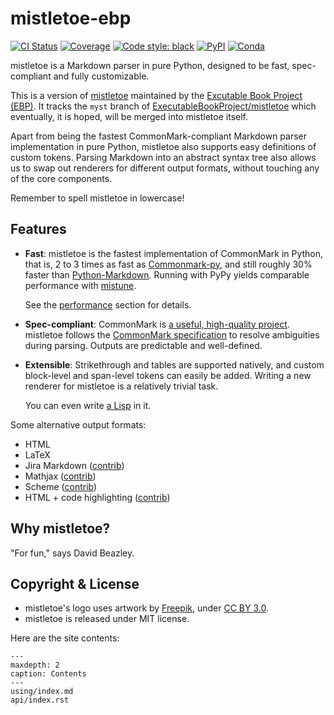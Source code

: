 # mistletoe-ebp

[![CI Status][travis-badge]][travis-link]
[![Coverage][coveralls-badge]][coveralls-link]
[![Code style: black][black-badge]][black-link]
[![PyPI][pypi-badge]][pypi-link]
[![Conda][conda-badge]][conda-link]

mistletoe is a Markdown parser in pure Python,
designed to be fast, spec-compliant and fully customizable.

This is a version of [mistletoe] maintained by the [Excutable Book Project (EBP)][ebp-link]. It tracks the `myst` branch of [ExecutableBookProject/mistletoe](https://github.com/ExecutableBookProject/mistletoe)
which eventually, it is hoped, will be merged into mistletoe itself.

Apart from being the fastest
CommonMark-compliant Markdown parser implementation in pure Python,
mistletoe also supports easy definitions of custom tokens.
Parsing Markdown into an abstract syntax tree
also allows us to swap out renderers for different output formats,
without touching any of the core components.

Remember to spell mistletoe in lowercase!

## Features

* **Fast**:
  mistletoe is the fastest implementation of CommonMark in Python,
  that is, 2 to 3 times as fast as [Commonmark-py][commonmark-py],
  and still roughly 30% faster than [Python-Markdown][python-markdown].
  Running with PyPy yields comparable performance with [mistune][mistune].

  See the [performance](#performance) section for details.

* **Spec-compliant**:
  CommonMark is [a useful, high-quality project][oilshell].
  mistletoe follows the [CommonMark specification][commonmark]
  to resolve ambiguities during parsing.
  Outputs are predictable and well-defined.

* **Extensible**:
  Strikethrough and tables are supported natively,
  and custom block-level and span-level tokens can easily be added.
  Writing a new renderer for mistletoe is a relatively
  trivial task.

  You can even write [a Lisp][scheme] in it.

Some alternative output formats:

* HTML
* LaTeX
* Jira Markdown ([contrib][contrib])
* Mathjax ([contrib][contrib])
* Scheme ([contrib][contrib])
* HTML + code highlighting ([contrib][contrib])

## Why mistletoe?

"For fun," says David Beazley.

## Copyright & License

* mistletoe's logo uses artwork by [Freepik][icon], under
  [CC BY 3.0][cc-by].
* mistletoe is released under MIT license.

Here are the site contents:

```{toctree}
---
maxdepth: 2
caption: Contents
---
using/index.md
api/index.rst
```

[ebp-link]: https://github.com/ExecutableBookProject
[travis-badge]: https://travis-ci.org/ExecutableBookProject/mistletoe-ebp.svg?branch=master
[travis-link]: https://travis-ci.org/ExecutableBookProject/mistletoe-ebp
[coveralls-badge]: https://coveralls.io/repos/github/ExecutableBookProject/mistletoe-ebp/badge.svg?branch=master
[coveralls-link]: https://coveralls.io/github/ExecutableBookProject/mistletoe-ebp?branch=master
[black-badge]: https://img.shields.io/badge/code%20style-black-000000.svg
[pypi-badge]: https://img.shields.io/pypi/v/mistletoe-ebp.svg
[pypi-link]: https://pypi.org/project/mistletoe-ebp
[conda-badge]: https://anaconda.org/conda-forge/mistletoe-ebp/badges/version.svg
[conda-link]: https://anaconda.org/conda-forge/mistletoe-ebp
[black-link]: https://github.com/ambv/black
[mistletoe]: https://github.com/miyuchina/mistletoe
[mistune]: https://github.com/lepture/mistune
[python-markdown]: https://github.com/waylan/Python-Markdown
[python-markdown2]: https://github.com/trentm/python-markdown2
[commonmark-py]: https://github.com/rtfd/CommonMark-py
[oilshell]: https://www.oilshell.org/blog/2018/02/14.html
[commonmark]: https://spec.commonmark.org/
[contrib]: https://github.com/miyuchina/mistletoe/tree/master/contrib
[scheme]: https://github.com/miyuchina/mistletoe/blob/dev/contrib/scheme.py
[example-392]: https://spec.commonmark.org/0.28/#example-392
[icon]: https://www.freepik.com
[cc-by]: https://creativecommons.org/licenses/by/3.0/us/
